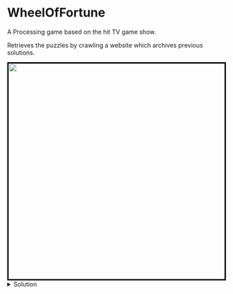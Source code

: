 # WheelOfFortune
A Processing game based on the hit TV game show.

Retrieves the puzzles by crawling a website which archives previous solutions.

<!-- ![image](https://github.com/user-attachments/assets/6edb09d7-1155-4702-bbd3-e0198fc60689) -->

<img src="https://github.com/user-attachments/assets/6edb09d7-1155-4702-bbd3-e0198fc60689" width=500 style="border: black solid;">

<details>
   <summary>Solution</summary>

   ```
   KINDERGARTEN TEACHER
   ```

</details>

